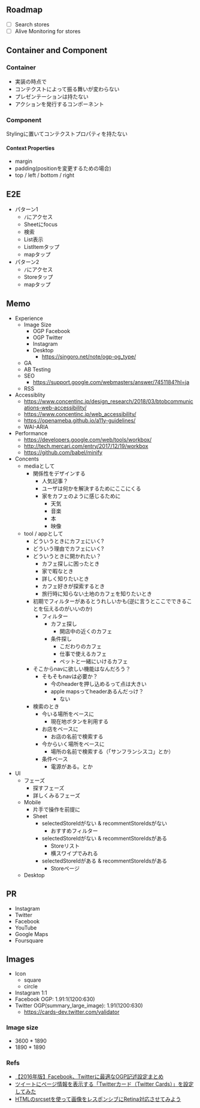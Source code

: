 ## Roadmap

- [ ] Search stores
- [ ] Alive Monitoring for stores

## Container and Component

### Container
- 実装の時点で
- コンテクストによって振る舞いが変わらない
- プレゼンテーションは持たない
- アクションを発行するコンポーネント

### Component
Stylingに置いてコンテクストプロパティを持たない

#### Context Properties
- margin
- padding(positionを変更するための場合)
- top / left / bottom / right

## E2E

- パターン1
  - `/`にアクセス
  - Sheetにfocus
  - 検索
  - List表示
  - ListItemタップ
  - mapタップ
- パターン2
  - `/`にアクセス
  - Storeタップ
  - mapタップ

## Memo

- Experience
  - Image Size
    - OGP Facebook
    - OGP Twitter
    - Instagram
    - Desktop
      - https://singoro.net/note/ogp-og_type/
  - GA
  - AB Testing
  - SEO
    - https://support.google.com/webmasters/answer/7451184?hl=ja
  - RSS
- Accessiblity
  - https://www.concentinc.jp/design_research/2018/03/btobcommunications-web-accessibility/
  - https://www.concentinc.jp/web_accessibility/
  - https://openameba.github.io/a11y-guidelines/
  - WAI-ARIA
- Performance
  - https://developers.google.com/web/tools/workbox/
  - http://tech.mercari.com/entry/2017/12/19/workbox
  - https://github.com/babel/minify
- Concents
  - mediaとして
    - 関係性をデザインする
      - 人気記事？
      - ユーザは何かを解決するためにここにくる
      - 家をカフェのように感じるために
        - 天気
        - 音楽
        - 本
        - 映像
  - tool / appとして
    - どういうときにカフェにいく?
    - どういう理由でカフェにいく?
    - どういうときに開かれたい？
      - カフェ探しに困ったとき
      - 家で暇なとき
      - 詳しく知りたいとき
      - カフェ好きが探索するとき
      - 旅行時に知らない土地のカフェを知りたいとき
    - 初期でフィルターがあるとうれしいかも(逆に言うとここでできることを伝えるのがいいのか)
      - フィルター
        - カフェ探し
          - 開店中の近くのカフェ
        - 条件探し
          - こだわりのカフェ
          - 仕事で使えるカフェ
          - ペットと一緒にいけるカフェ
    - そこからnavに欲しい機能はなんだろう？
      - そもそもnavは必要か？
        - 今のheaderを押し込めるって点は大きい
        - apple mapsってheaderあるんだっけ？
          - ない
    - 検索のとき
      - 今いる場所をベースに
        - 現在地ボタンを利用する
      - お店をベースに
        - お店の名前で検索する
      - 今からいく場所をベースに
        - 場所の名前で検索する（「サンフランシスコ」とか）
      - 条件ベース
        - 電源がある。とか
- UI
  - フェーズ
    - 探すフェーズ
    - 詳しくみるフェーズ
  - Mobile
    - 片手で操作を前提に
    - Sheet
      - selectedStoreIdがない & recommentStoreIdsがない
        - おすすめフィルター
      - selectedStoreIdがない & recommentStoreIdsがある
        - Storeリスト
        - 横スワイプでみれる
      - selectedStoreIdがある & recommentStoreIdsがある
        - Storeページ
  - Desktop

## PR

- Instagram
- Twitter
- Facebook
- YouTube
- Google Maps
- Foursquare

## Images

- Icon
  - square
  - circle
- Instagram 1:1
- Facebook OGP: 1.91:1(1200:630)
- Twitter OGP(summary_large_image): 1.91(1200:630)
  - https://cards-dev.twitter.com/validator

### Image size

- 3600 * 1890
- 1890 * 1890

### Refs

- [【2016年版】Facebook、Twitterに最適なOGP記述設定まとめ](https://liginc.co.jp/325552)
- [ツイートにページ情報を表示する「Twitterカード（Twitter Cards）」を設定してみた](https://www.granfairs.com/blog/staff/setting-twitter-cards)
- [HTMLのsrcsetを使って画像をレスポンシブにRetina対応させてみよう](http://kia-king.com/blog/tutorial/responsive-images-with-srcset/)

